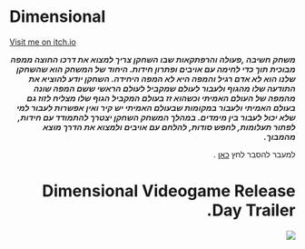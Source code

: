 # Dimensional



[Visit me on itch.io](https://victoku1.itch.io/mazesimulation1)

<div dir='rtl' lang='he'>

***משחק חשיבה ,פעולה והרפתקאות שבו השחקן צריך למצוא את דרכו החוצה ממפה מבוכית תוך כדי לחימה עם אויבים ופתרון חידות. היחוד של המשחק הוא שהשחקן שלנו הוא לא אדם רגיל והמפה היא לא המפה היחידה. השחקן יודע להוציא את התודעה שלו מהגוף ולעבור לעולם שמקביל לעולם הראשי ששם המפה שונה מהמפה של העולם האמיתי וכשהוא זז בעולם המקביל הגוף שלו מצליח לזוז גם בעולם האמיתי ולעבור במקומות שבעולם האמיתי יש קיר ואין אפשרות לעבור למי שלא יכול לעבור בין מימדים. במהלך המשחק השחקן יצטרך להתמודד עם חידות, לפתור תעלומות, לחפש סודות, להלחם עם אויבים ולמצוא את הדרך מוצא מהמבוך.***

למעבר להסבר לחץ [כאן](https://github.com/V-LGame/Dimensional/blob/main/formal-elements.md) .

 # Dimensional Videogame Release Day Trailer.
  
[![](http://img.youtube.com/vi/QAlmeEGnNwk/0.jpg)](http://www.youtube.com/watch?v=QAlmeEGnNwk "Dimensional Videogame Release Day Trailer.")
  



 
</div>

















